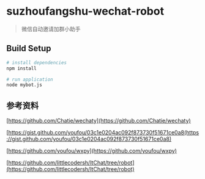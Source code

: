 # suzhoufangshu-wechat-robot
> 微信自动邀请加群小助手

## Build Setup

``` bash
# install dependencies
npm install

# run application
node mybot.js
```

## 参考资料
[https://github.com/Chatie/wechaty](https://github.com/Chatie/wechaty)

[https://gist.github.com/youfou/03c1e0204ac092f873730f51671ce0a8(https://gist.github.com/youfou/03c1e0204ac092f873730f51671ce0a8)

[https://github.com/youfou/wxpy](https://github.com/youfou/wxpy)

[https://github.com/littlecodersh/ItChat/tree/robot](https://github.com/littlecodersh/ItChat/tree/robot)

